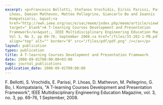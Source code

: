 ```yaml
---
excerpt: <p>Francesco Bellotti, Stefanos Vrochidis, Eirini Parissi, Pascal
  Lhoas, Damien Mathevon, Matteo Pellegrino, Giancarlo Bo and Ioannis
  Kompatsiaris, &quot;<a
  href="http://ewh.ieee.org/soc/e/sac/meem/index.php/meem/article/viewFile/33/30"
  target="_blank">A T-learning Courses Development and Presentation
  Framework</a>&quot;, IEEE Multidisciplinary Engineering Education Magazine,
  Vol 3, No 3, pp 69-76, September 2008.<a href="/files/33-202-1-PB.pdf"><img
  align="top" alt="" border="0" src="/files/pdf/pdf.png" /></a></p>
layout: publication
types: publication
title: A T-learning Courses Development and Presentation Framework
date: 2008-09-01T00:00:00+03:00
tags: journal_publications
publication_date: 2008-09-01T00:00:00
---
```

F. Bellotti, S. Vrochidis, E. Parissi, P. Lhoas, D. Mathevon, M. Pellegrino, G. Bo, I. Kompatsiaris, "A T-learning Courses Development and Presentation Framework", IEEE Multidisciplinary Engineering Education Magazine, vol. 3, no. 3, pp. 69-76, 1 September, 2008. <a href="/files/33-202-1-PB.pdf"><img align="top" alt="" border="0" src="/files/pdf/pdf.png" /></a>